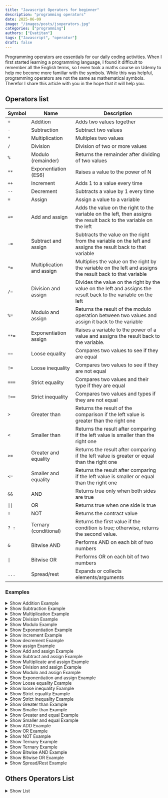 ```yaml
---
title: "Javascript Operators for beginner"
description: "programming operators"
date: 2025-06-09
image: "/images/posts/jsoperators.jpg" 
categories: ["programming"]
authors: ["Evatitan"]
tags: ["Javascript", "operator"]
draft: false
---
```


Programming operators are essentials for our daily coding activities. When I first started learning a programming language, I found it difficult to remember all the English terms, so I even took a maths course on Udemy to help me become more familiar with the symbols. While this was helpful, programming operators are not the same as mathematical symbols. Therefor I share this article with you in the hope that it will help you.

## Operators list

| Symbol         | Name                          | Description                                      |
|----------------|-------------------------------|--------------------------------------------------|
| `+`            |  Addition                     | Adds two values together  |
| `-`            |  Subtraction                  | Subtract two values |
| `*`            |  Multiplication               | Multiples two values           | 
| `/`            |  Division                     | Division of two or more values          |
| `%`            |  Modulo (remainder)           | Returns the remainder after dividing of two values |
| `**`           |  Exponentiation (ES6)         | Raises a value to the power of N            |
| `++`           |  Increment                    | Adds 1 to a value every time             |
| `--`           |  Decrement                    | Subtracts a value by 1 every time            |
| `=`            |  Assign                       | Assign a value to a variable           |
| `+=`           |  Add and assign               | Adds the value on the right to the variable on the left, then assigns the result back to the variable on the left |
| `-=`           |  Subtract and assign          | Subtracts the value on the right from the variable on the left and assigns the result back to that variable             |
| `*=`           |  Multiplication and assign    | Multiplies the value on the right by the variable on the left and assigns the result back to that variable             |
| `/=`           |  Division and assign          | Divides the value on the right by the value on the left and assigns the result back to the variable on the left            |
| `%=`           |  Modulo and assign            | Returns the result of the modulo operation between two values and assign it back to the variable            |
| `**=`          |  Exponentiation assign        | Raises a variable to the power of a value and assigns the result back to the variable.             |
| `==`           |  Loose equality               | Compares two values to see if they are equal          |
| `!=`           |  Loose inequality             | Compares two values to see if they are not equal              |
| `===`          |  Strict equality              | Compares two values and their type if they are equal           |
| `!==`          |  Strict inequality            | Compares two values and types if they are not equal           |
| `>`            |  Greater than                 | Returns the result of the comparison if the left value is greater than the right one          |
| `<`            |  Smaller than                 | Returns the result after comparing if the left value is smaller than the right one             |
| `>=`           |  Greater and equality         | Returns the result after comparing if the left value is greater or equal than the right one           |
| `<=`           |  Smaller and equality         | Returns the result after comparing if the left value is smaller or equal than the right one              |
| `&&`           |  AND                          | Returns true only when both sides are true        |
| `\|\|`         |  OR                           | Returns true when one side is true               |
| `!`            |  NOT                          | Returns the contract value           |
| `? :`          | Ternary (conditional)         | Returns the first value if the condition is true; otherwise, returns the second value.            |
| `&`            | Bitwise AND                   | Performs AND on each bit of two numbers          |
| `\|`           | Bitwise OR                    | Performs OR on each bit of two numbers           |
| `...`          | Spread/rest                   | Expands or collects elements/arguments           |

### Examples
<details>
<summary>Show Addition Example</summary>
```js
let a = 5;
let b = 3;
let result = a + b; // result is 8
console.log(result);
```
</details>

<details>
<summary>Show Subtraction Example</summary>
```js
let a = 5;
let b = 3;
let result = a - b; // result is 2
console.log(result);
```
</details>

<details>
<summary>Show Multiplication Example</summary>
```js
let a = 5;
let b = 3;
let result = a * b; // result is 15
console.log(result);
```
</details>

<details>
<summary>Show Division Example</summary>
```js
let a = 9;
let b = 3;
let result = a / b; // result is 3
console.log(result);
```
</details>

<details>
<summary>Show Modulo Example</summary>
```js
let a = 9;
let b = 3;
let result = a % b; // result is 0
console.log(result);
```
</details>

<details>
<summary>Show Exponentiation Example</summary>
```js
let a = 9;
let b = 3;
let result = a ** b; // result is 729
console.log(result);
```
</details>

<details>
<summary>Show increment Example</summary>
```js
let a = 9;
let result = a++; // result is 9
console.log(result);
```
</details>

<details>
<summary>Show decrement Example</summary>
```js
let a = 9;
let result = a--; // result is 9
console.log(result);
```
</details>

<details>
<summary>Show assign Example</summary>
```js
let a = 9;   // result is 9
console.log(result);
```
</details>

<details>
<summary>Show Add and assign Example</summary>
```js
let a = 9;
a += 1; // this is equal to [a = a + 1],  a is 10
console.log(a);
```
</details>

<details>
<summary>Show Subtract and assign Example</summary>
```js
let a = 9;
a -= 1; // this is equal to [a = a - 1],  a is 8
console.log(a);
```
</details>

<details>
<summary>Show Multiplicate and assign Example</summary>
```js
let a = 9;
a *= 2; // this is equal to [a = a * 2],  a is 18
console.log(a);
```
</details>

<details>
<summary>Show Division and assign Example</summary>
```js
let a = 9;
a /= 3; // this is equal to [a = a / 3],  a is 3
console.log(a);
```
</details>

<details>
<summary>Show Modulo and assign Example</summary>
```js
let a = 9;
a %= 3; // this is equal to [a = a % 3],  a is 0
console.log(a);
```
</details>

<details>
<summary>Show Exponentiation and assign Example</summary>
```js
let a = 9;
a **= 3; // this is equal to [a ** 3],  a is 729
console.log(a);
```
</details>

<details>
<summary>Show Loose equality Example</summary>
```js
let a = 9;
let b = "9";
console.log(a==b);  // true
```
</details>

<details>
<summary>Show loose inequality Example</summary>
```js
let a = 9;
let b = 8;
console.log(a!=b);  // true
```
</details>

<details>
<summary>Show Strict equality Example</summary>
```js
let a = 9;
let b = "9";
console.log(a===b);  // false
```
</details>

<details>
<summary>Show Strict inequality Example</summary>
```js
let a = 9;
let b = 8;
console.log(a!==b);  // true
```
</details>

<details>
<summary>Show Greater than Example</summary>
```js
let a = 9;
let b = 8;
console.log(a > b);  // true
```
</details>

<details>
<summary>Show Smaller than Example</summary>
```js
let a = 9;
let b = 8;
console.log(b < a);  // true
```
</details>

<details>
<summary>Show Greater and equal Example</summary>
```js
let a = 9;
let b = 9;
let c = 8;
console.log(a >= b);  // true
console.log(a >= c);  // true
```
</details>

<details>
<summary>Show Smaller and equal Example</summary>
```js
let a = 9;
let b = 9;
let c = 8;
console.log(b <= a);  // true
console.log(c <= a);  // true
```
</details>

<details>
<summary>Show ADD Example</summary>
```js
let a = true;
let b = false;
console.log( a && b );  // false
```
</details>

<details>
<summary>Show OR Example</summary>
```js
let a = true;
let b = false;
console.log( a || b );  // true
```
</details>

<details>
<summary>Show NOT Example</summary>
```js
let a = true;
console.log(!a);  // false
```
</details>

<details>
<summary>Show Ternary Example</summary>
```js
let a = true;
let b = 1;
let c = 2;
let result = a ? b : c
console.log(result); 
```
</details>

<details>
<summary>Show Ternary Example</summary>
```js
let a = true;
let b = 1;
let c = 2;
let result = a ? b : c
console.log(result); 
```
</details>

<details>
<summary>Show Bitwise AND Example</summary>
```js
let a = 5;  // binary: 0101
let b = 3;  // binary: 0011
let result = a & b;  // result is 1 (binary: 0001)
console.log(result);  // Output: 1
```
</details>

<details>
<summary>Show Bitwise OR Example</summary>
```js
let a = 5;   // binary: 0101
let b = 3;   // binary: 0011
let result = a | b; // result is 7 (binary: 0111)
console.log(result); // Output: 7
```
</details>

<details>
<summary>Show Spread/Rest Example</summary>
```js
let a = [1,2,3]
let b = [...a, 4 , 5] // b is [1, 2, 3, 4, 5]
console.log(b);
```
</details>



## Others Operators List

<details>
<summary>Show List</summary>

Here are some additional common JavaScript operators

| Symbol         | Name                          | Description                                      |
|----------------|-------------------------------|--------------------------------------------------|
| `^`            | Bitwise XOR                   | Performs XOR on each bit of two numbers          |
| `~`            | Bitwise NOT                   | Inverts each bit                                 |
| `<<`           | Bitwise left shift            | Shifts bits to the left                          |
| `>>`           | Bitwise right shift           | Shifts bits to the right                         |
| `>>>`          | Bitwise unsigned right shift  | Shifts bits to the right, filling with zeros     |
| `typeof`       | Type determination            | Returns the type of a variable                   |
| `instanceof`   | Instance check                | Checks if object is an instance of a constructor |
| `delete`       | Delete property               | Removes a property from an object                |
| `void`         | Void                          | Evaluates expression and returns undefined       |
| `new`          | Object instantiation          | Creates an instance of an object                 |
| `in`           | Property existence            | Checks if property exists in an object           |

</details>
